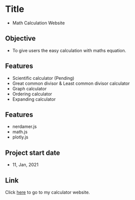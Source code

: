 # Title
- Math Calculation Website

## Objective
- To give users the easy calculation with maths equation.

## Features
- Scientific calculator (Pending)
- Great common divisor & Least common divisor calculator
- Graph calculator
- Ordering calculator
- Expanding calculator

## Features
- nerdamer.js
- math.js
- plotly.js

## Project start date
- 11, Jan, 2021

## Link
Click [here](https://lucakim27.github.io/Math-Calculation-Website/) to go to my calculator website.
